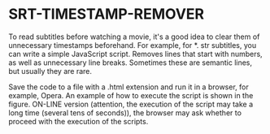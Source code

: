 # SRT-TIMESTAMP-REMOVER
To read subtitles before watching a movie, it's a good idea to clear them of unnecessary timestamps beforehand. For example, for *. str subtitles, you can write a simple JavaScript script.
Removes lines that start with numbers, as well as unnecessary line breaks. Sometimes these are semantic lines, but usually they are rare.

Save the code to a file with a .html extension and run it in a browser, for example, Opera. An example of how to execute the script is shown in the figure.
ON-LINE version (attention, the execution of the script may take a long time (several tens of seconds)), the browser may ask whether to proceed with the execution of the scripts.


